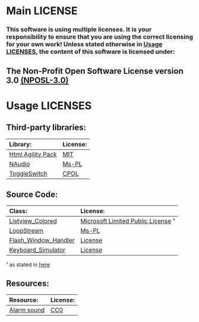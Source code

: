 # Main LICENSE
### This software is using multiple licenses. It is your responsibility to ensure that you are using the correct licensing for your own work! Unless stated otherwise in [Usage LICENSES](#Usage-LICENSES), the content of this software is licensed under:
## The Non-Profit Open Software License version 3.0 [(NPOSL-3.0)](https://opensource.org/licenses/NPOSL-3.0)
# Usage LICENSES
## Third-party libraries:
|Library:|License:|
|:-|:-|
|[Html Agility Pack](http://html-agility-pack.net/)|[MIT](https://github.com/zzzprojects/html-agility-pack/blob/master/LICENSE)|
|[NAudio](https://github.com/naudio/NAudio)|[Ms-PL](https://github.com/naudio/NAudio/blob/master/license.txt)|
|[ToggleSwitch](https://www.codeproject.com/Articles/1029499/ToggleSwitch-Winforms-Control)|[CPOL](https://www.codeproject.com/info/cpol10.aspx)|
## Source Code:
|Class:|License:|
|:-|:-|
|[Listview_Colored](https://msdn.microsoft.com/en-us/library/system.windows.forms.listview.ownerdraw(v=vs.110).aspx?cs-save-lang=1&cs-lang=vb#code-snippet-2)|[Microsoft Limited Public License](https://gallery.technet.microsoft.com/scriptcenter/site/DSC-Resource-Kit-All-c449312d/eulapartial?licenseType=MSLPL) ¹
|[LoopStream](https://markheath.net/post/looped-playback-in-net-with-naudio)|[Ms-PL](https://github.com/naudio/NAudio/blob/master/license.txt)|
|[Flash_Window_Handler](https://www.pinvoke.net/default.aspx/user32.FlashWindowEx)|[License](https://www.pinvoke.net/termsofuse.htm)|
|[Keyboard_Simulator](https://www.pinvoke.net/default.aspx/user32.keybd_event)|[License](https://www.pinvoke.net/termsofuse.htm)|
¹ as stated in [here](https://msdn.microsoft.com/en-us/cc300389.aspx)
## Resources:
|Resource:|License:|
|:-|:-|
|[Alarm sound](https://freesound.org/people/GabrielAraujo/sounds/242501/)|[CC0](https://creativecommons.org/publicdomain/zero/1.0/)|